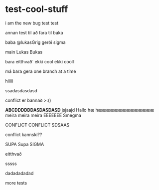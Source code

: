 # test-cool-stuff

i am the new bug
test test


annan test til að fara til baka

baba
@lukasGrig gerði sigma

main
Lukas Bukas

bara eitthvað´ ekki cool ekki cooll

má bara gera one branch at a time


hiiiii

ssadasdasdasd


conflict er bannað >:()

**ABCDDDDDDASDASDASD**
jsjaajd
Hallo hæ hææææææææææææææ meira meira meira
EEEEEEE
Smegma

 CONFLICT CONFLICT SDSAAS

conflict kannski??

SUPA Supa SIGMA

eitthvað

sssss


dadadadadad


more tests
